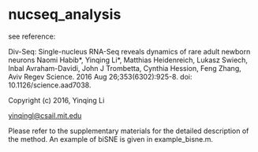 # nucseq_analysis

see reference:

Div-Seq: Single-nucleus RNA-Seq reveals dynamics of rare adult newborn neurons 
Naomi Habib\*, Yinqing Li\*, Matthias Heidenreich, Lukasz Swiech, Inbal Avraham-Davidi, John J Trombetta, Cynthia Hession, Feng Zhang, Aviv Regev 
Science. 2016 Aug 26;353(6302):925-8. doi: 10.1126/science.aad7038.

Copyright (c) 2016, Yinqing Li

yinqingl@csail.mit.edu

Please refer to the supplementary materials for the detailed description of the method. 
An example of biSNE is given in example_bisne.m.